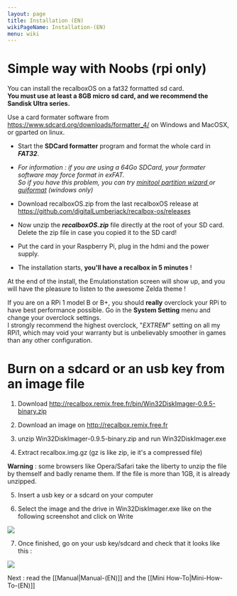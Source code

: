 ```yaml
---
layout: page
title: Installation (EN)
wikiPageName: Installation-(EN)
menu: wiki
---
```


# Simple way with Noobs (rpi only)

You can install the recalboxOS on a fat32 formatted sd card.  
**You must use at least a 8GB micro sd card, and we recommend the Sandisk Ultra series.**  

Use a card formater software from https://www.sdcard.org/downloads/formatter_4/ on Windows and MacOSX, or gparted on linux.

* Start the **SDCard formatter** program and format the whole card in _**FAT32**_.   
   
 * _For information : if you are using a 64Go SDCard, your formater software may force format in exFAT.   
So if you have this problem, you can try [minitool partition wizard ](http://www.partitionwizard.com/free-partition-manager.html) or [guiformat](http://www.ridgecrop.demon.co.uk/index.htm?guiformat.htm) (windows only)_

* Download recalboxOS.zip from the last recalboxOS release at https://github.com/digitalLumberjack/recalbox-os/releases

* Now unzip the _**recalboxOS.zip**_ file directly at the root of your SD card. Delete the zip file in case you copied it to the SD card!

* Put the card in your Raspberry Pi, plug in the hdmi and the power supply.

* The installation starts, **you'll have a recalbox in 5 minutes** ! 

At the end of the install, the Emulationstation screen will show up, and you will have the pleasure to listen to the awesome Zelda theme !

If you are on a RPi 1 model B or B+, you should **really** overclock your RPi to have best performance possible. Go in the **System Setting** menu and change your overclock settings.    
I strongly recommend the highest overclock, "*EXTREM*" setting on all my RPi1, which may void your warranty but is unbelievably smoother in games than any other configuration.

# Burn on a sdcard or an usb key from an image file
1) Download http://recalbox.remix.free.fr/bin/Win32DiskImager-0.9.5-binary.zip

2) Download an image on http://recalbox.remix.free.fr

3) unzip Win32DiskImager-0.9.5-binary.zip and run Win32DiskImager.exe

4) Extract recalbox.img.gz (gz is like zip, ie it's a compressed file)

**Warning** : some browsers like Opera/Safari take the liberty to unzip the file by themself and badly rename them. If the file is more than 1GB, it is already unzipped.

5) Insert a usb key or a sdcard on your computer

6) Select the image and the drive in Win32DiskImager.exe like on the following screenshot and click on Write

![](https://raw.githubusercontent.com/wiki/recalbox/recalbox-os/images/burn/Win32DiskImager.png)

7) Once finished, go on your usb key/sdcard and check that it looks like this :

![](https://raw.githubusercontent.com/wiki/recalbox/recalbox-os/images/burn/burn_drive.png)

Next : read the [[Manual|Manual-(EN)]] and the [[Mini How-To|Mini-How-To-(EN)]] 
